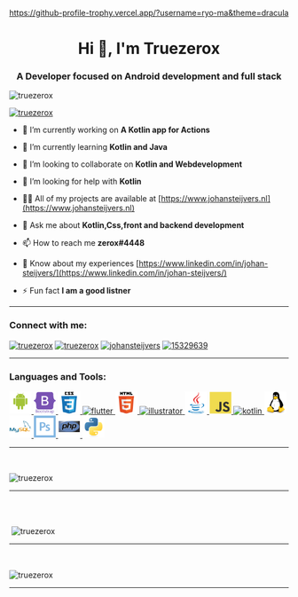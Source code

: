 https://github-profile-trophy.vercel.app/?username=ryo-ma&theme=dracula
<h1 align="center">Hi 👋, I'm Truezerox</h1>
<h3 align="center">A Developer focused on Android development and full stack</h3>

<p align="left"> <img src="https://komarev.com/ghpvc/?username=truezerox&label=Profile%20views&color=0e75b6&style=flat" alt="truezerox" /> </p>

<p align="left"> <a href="https://github.com/ryo-ma/github-profile-trophy"><img src="https://github-profile-trophy.vercel.app/?username=truezerox" alt="truezerox" /></a> </p>

- 🔭 I’m currently working on **A Kotlin app for Actions**

- 🌱 I’m currently learning **Kotlin and Java**

- 👯 I’m looking to collaborate on **Kotlin and Webdevelopment**

- 🤝 I’m looking for help with **Kotlin**

- 👨‍💻 All of my projects are available at [https://www.johansteijvers.nl](https://www.johansteijvers.nl)

- 💬 Ask me about **Kotlin,Css,front and backend development**

- 📫 How to reach me **zerox#4448**

- 📄 Know about my experiences [https://www.linkedin.com/in/johan-steijvers/](https://www.linkedin.com/in/johan-steijvers/)

- ⚡ Fun fact **I am a good listner**

<hr>

<h3 align="left">Connect with me:</h3>
<p align="left">
<a href="https://codepen.io/truezerox" target="blank"><img align="center" src="https://raw.githubusercontent.com/rahuldkjain/github-profile-readme-generator/master/src/images/icons/Social/codepen.svg" alt="truezerox" height="30" width="40" /></a>
<a href="https://dev.to/truezerox" target="blank"><img align="center" src="https://raw.githubusercontent.com/rahuldkjain/github-profile-readme-generator/master/src/images/icons/Social/devto.svg" alt="truezerox" height="30" width="40" /></a>
<a href="https://linkedin.com/in/johansteijvers" target="blank"><img align="center" src="https://raw.githubusercontent.com/rahuldkjain/github-profile-readme-generator/master/src/images/icons/Social/linked-in-alt.svg" alt="johansteijvers" height="30" width="40" /></a>
<a href="https://stackoverflow.com/users/15329639" target="blank"><img align="center" src="https://raw.githubusercontent.com/rahuldkjain/github-profile-readme-generator/master/src/images/icons/Social/stack-overflow.svg" alt="15329639" height="30" width="40" /></a>
</p>
<hr>
<h3 align="left">Languages and Tools:</h3>
<p align="left"> <a href="https://developer.android.com" target="_blank" rel="noreferrer"> <img src="https://raw.githubusercontent.com/devicons/devicon/master/icons/android/android-original-wordmark.svg" alt="android" width="40" height="40"/> </a> <a href="https://getbootstrap.com" target="_blank" rel="noreferrer"> <img src="https://raw.githubusercontent.com/devicons/devicon/master/icons/bootstrap/bootstrap-plain-wordmark.svg" alt="bootstrap" width="40" height="40"/> </a> <a href="https://www.w3schools.com/css/" target="_blank" rel="noreferrer"> <img src="https://raw.githubusercontent.com/devicons/devicon/master/icons/css3/css3-original-wordmark.svg" alt="css3" width="40" height="40"/> </a> <a href="https://flutter.dev" target="_blank" rel="noreferrer"> <img src="https://www.vectorlogo.zone/logos/flutterio/flutterio-icon.svg" alt="flutter" width="40" height="40"/> </a> <a href="https://www.w3.org/html/" target="_blank" rel="noreferrer"> <img src="https://raw.githubusercontent.com/devicons/devicon/master/icons/html5/html5-original-wordmark.svg" alt="html5" width="40" height="40"/> </a> <a href="https://www.adobe.com/in/products/illustrator.html" target="_blank" rel="noreferrer"> <img src="https://www.vectorlogo.zone/logos/adobe_illustrator/adobe_illustrator-icon.svg" alt="illustrator" width="40" height="40"/> </a> <a href="https://www.java.com" target="_blank" rel="noreferrer"> <img src="https://raw.githubusercontent.com/devicons/devicon/master/icons/java/java-original.svg" alt="java" width="40" height="40"/> </a> <a href="https://developer.mozilla.org/en-US/docs/Web/JavaScript" target="_blank" rel="noreferrer"> <img src="https://raw.githubusercontent.com/devicons/devicon/master/icons/javascript/javascript-original.svg" alt="javascript" width="40" height="40"/> </a> <a href="https://kotlinlang.org" target="_blank" rel="noreferrer"> <img src="https://www.vectorlogo.zone/logos/kotlinlang/kotlinlang-icon.svg" alt="kotlin" width="40" height="40"/> </a> <a href="https://www.linux.org/" target="_blank" rel="noreferrer"> <img src="https://raw.githubusercontent.com/devicons/devicon/master/icons/linux/linux-original.svg" alt="linux" width="40" height="40"/> </a> <a href="https://www.mysql.com/" target="_blank" rel="noreferrer"> <img src="https://raw.githubusercontent.com/devicons/devicon/master/icons/mysql/mysql-original-wordmark.svg" alt="mysql" width="40" height="40"/> </a> <a href="https://www.photoshop.com/en" target="_blank" rel="noreferrer"> <img src="https://raw.githubusercontent.com/devicons/devicon/master/icons/photoshop/photoshop-line.svg" alt="photoshop" width="40" height="40"/> </a> <a href="https://www.php.net" target="_blank" rel="noreferrer"> <img src="https://raw.githubusercontent.com/devicons/devicon/master/icons/php/php-original.svg" alt="php" width="40" height="40"/> </a> <a href="https://www.python.org" target="_blank" rel="noreferrer"> <img src="https://raw.githubusercontent.com/devicons/devicon/master/icons/python/python-original.svg" alt="python" width="40" height="40"/> </a> </p>
<hr><br>

<p><img align="center" src="https://github-readme-stats.vercel.app/api/top-langs?username=truezerox&show_icons=true&locale=en&layout=compact" alt="truezerox" /></p>
<hr><br><br>
<p>&nbsp;<img align="center" src="https://github-readme-stats.vercel.app/api?username=truezerox&show_icons=true&locale=en" alt="truezerox" /></p>
<hr><br>
<p><img align="center" src="https://github-readme-streak-stats.herokuapp.com/?user=truezerox&" alt="truezerox" /></p>

<hr>
